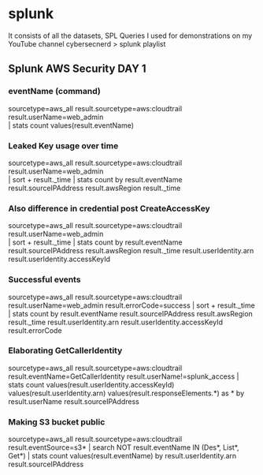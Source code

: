 # splunk
It consists of all the datasets, SPL Queries I used for demonstrations on my YouTube channel cybersecnerd > splunk playlist

## Splunk AWS Security DAY 1

### eventName (command)
sourcetype=aws_all result.sourcetype=aws:cloudtrail result.userName=web_admin  
| stats count values(result.eventName)

### Leaked Key usage over time 
sourcetype=aws_all result.sourcetype=aws:cloudtrail result.userName=web_admin  
| sort + result._time 
| stats count by result.eventName result.sourceIPAddress result.awsRegion result._time

### Also difference in credential post CreateAccessKey
sourcetype=aws_all result.sourcetype=aws:cloudtrail result.userName=web_admin  
| sort + result._time 
| stats count by result.eventName result.sourceIPAddress result.awsRegion result._time result.userIdentity.arn result.userIdentity.accessKeyId

### Successful events
sourcetype=aws_all result.sourcetype=aws:cloudtrail result.userName=web_admin  result.errorCode=success
| sort + result._time 
| stats count by result.eventName result.sourceIPAddress result.awsRegion result._time result.userIdentity.arn result.userIdentity.accessKeyId result.errorCode

### Elaborating GetCallerIdentity
sourcetype=aws_all result.sourcetype=aws:cloudtrail result.eventName=GetCallerIdentity result.userName!=splunk_access
| stats count values(result.userIdentity.accessKeyId) values(result.userIdentity.arn) values(result.responseElements.*) as * by result.userName result.sourceIPAddress

### Making S3 bucket public
sourcetype=aws_all result.sourcetype=aws:cloudtrail result.eventSource=s3* 
| search NOT result.eventName IN (Des*, List*, Get*)
|  stats count values(result.eventName) by result.userIdentity.arn result.sourceIPAddress

